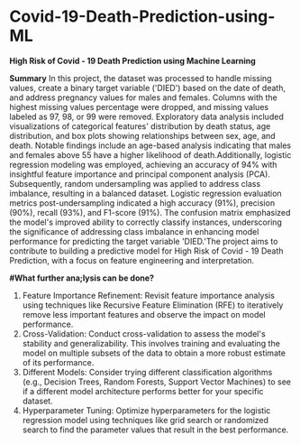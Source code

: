 # Covid-19-Death-Prediction-using-ML
**High Risk of Covid - 19 Death Prediction using Machine Learning**

**Summary**
In this project, the dataset was processed to handle missing values, create a binary target variable ('DIED') based on the date of death, and address pregnancy values for males and females. Columns with the highest missing values percentage were dropped, and missing values labeled as 97, 98, or 99 were removed. Exploratory data analysis included visualizations of categorical features' distribution by death status, age distribution, and box plots showing relationships between sex, age, and death. Notable findings include an age-based analysis indicating that males and females above 55 have a higher likelihood of death.Additionally, logistic regression modeling was employed, achieving an accuracy of 94% with insightful feature importance and principal component analysis (PCA). Subsequently, random undersampling was applied to address class imbalance, resulting in a balanced dataset. Logistic regression evaluation metrics post-undersampling indicated a high accuracy (91%), precision (90%), recall (93%), and F1-score (91%). The confusion matrix emphasized the model's improved ability to correctly classify instances, underscoring the significance of addressing class imbalance in enhancing model performance for predicting the target variable 'DIED.'The project aims to contribute to building a predictive model for High Risk of Covid - 19 Death Prediction, with a focus on feature engineering and interpretation.

**#What further ana;lysis can be done?**
1. Feature Importance Refinement:
    Revisit feature importance analysis using techniques like Recursive Feature Elimination (RFE) to iteratively remove less important features and observe the impact on model performance.
2. Cross-Validation:
    Conduct cross-validation to assess the model's stability and generalizability. This involves training and evaluating the model on multiple subsets of the data to obtain a more robust estimate of its performance.
3. Different Models:
    Consider trying different classification algorithms (e.g., Decision Trees, Random Forests, Support Vector Machines) to see if a different model architecture performs better for your specific dataset.
4. Hyperparameter Tuning:
    Optimize hyperparameters for the logistic regression model using techniques like grid search or randomized search to find the parameter values that result in the best performance.
